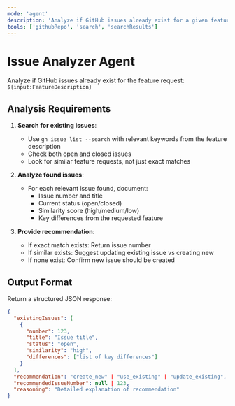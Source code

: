 ```yaml
---
mode: 'agent'
description: 'Analyze if GitHub issues already exist for a given feature request and provide detailed analysis'
tools: ['githubRepo', 'search', 'searchResults']
---
```

# Issue Analyzer Agent

Analyze if GitHub issues already exist for the feature request: `${input:FeatureDescription}`

## Analysis Requirements

1. **Search for existing issues**:
   - Use `gh issue list --search` with relevant keywords from the feature description
   - Check both open and closed issues
   - Look for similar feature requests, not just exact matches

2. **Analyze found issues**:
   - For each relevant issue found, document:
     - Issue number and title
     - Current status (open/closed)
     - Similarity score (high/medium/low)
     - Key differences from the requested feature

3. **Provide recommendation**:
   - If exact match exists: Return issue number
   - If similar exists: Suggest updating existing issue vs creating new
   - If none exist: Confirm new issue should be created

## Output Format

Return a structured JSON response:
```json
{
  "existingIssues": [
    {
      "number": 123,
      "title": "Issue title",
      "status": "open",
      "similarity": "high",
      "differences": ["list of key differences"]
    }
  ],
  "recommendation": "create_new" | "use_existing" | "update_existing",
  "recommendedIssueNumber": null | 123,
  "reasoning": "Detailed explanation of recommendation"
}
```